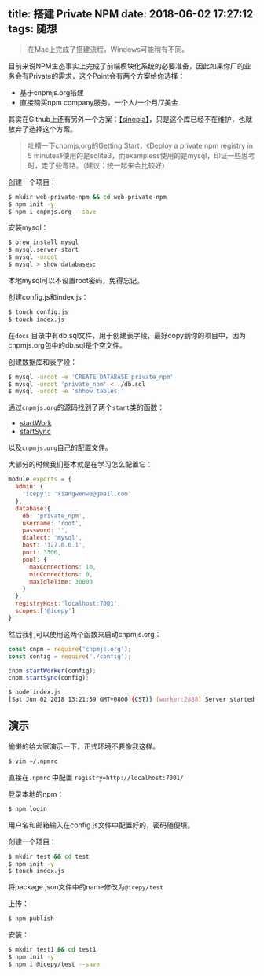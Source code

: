 title: 搭建 Private NPM
date: 2018-06-02 17:27:12
tags: 随想
---

> 在Mac上完成了搭建流程，Windows可能稍有不同。

目前来说NPM生态事实上完成了前端模块化系统的必要准备，因此如果你厂的业务会有Private的需求，这个Point会有两个方案给你选择：

- 基于cnpmjs.org搭建
- 直接购买npm company服务，一个人/一个月/7美金

其实在Github上还有另外一个方案：[【sinopia】](https://github.com/rlidwka/sinopia)，只是这个库已经不在维护，也就放弃了选择这个方案。

> 吐槽一下cnpmjs.org的Getting Start，《Deploy a private npm registry in 5 minutes》使用的是sqlite3，而exampless使用的是mysql，印证一些思考时，走了些弯路。（建议：统一起来会比较好）

创建一个项目：

```bash
$ mkdir web-private-npm && cd web-private-npm
$ npm init -y
$ npm i cnpmjs.org --save
```

安装mysql：

```bash
$ brew install mysql
$ mysql.server start
$ mysql -uroot
$ mysql > show databases;
```

本地mysql可以不设置root密码，免得忘记。

创建config.js和index.js：

```bash
$ touch config.js
$ touch index.js
```

在`docs` 目录中有db.sql文件，用于创建表字段，最好copy到你的项目中，因为cnpmjs.org包中的db.sql是个空文件。

创建数据库和表字段：

```bash
$ mysql -uroot -e 'CREATE DATABASE private_npm'
$ mysql -uroot 'private_npm' < ./db.sql
$ mysql -uroot -e 'shhow tables;'
```

通过`cnpmjs.org`的源码找到了两个`start`类的函数：

- [startWork](https://github.com/cnpm/cnpmjs.org/blob/master/index.js#L20)
- [startSync](https://github.com/cnpm/cnpmjs.org/blob/master/index.js#L25)

以及`cnpmjs.org`自己的配置文件。

大部分的时候我们基本就是在学习怎么配置它：

```javascript
module.exports = {
  admin: {
    'icepy': 'xiangwenwe@gmail.com'
  },
  database:{
    db: 'private_npm',
    username: 'root',
    password: '',
    dialect: 'mysql',
    host: '127.0.0.1',
    port: 3306,
    pool: {
      maxConnections: 10,
      minConnections: 0,
      maxIdleTime: 30000
    }
  },
  registryHost:'localhost:7001',
  scopes:['@icepy']
}

```

然后我们可以使用这两个函数来启动cnpmjs.org：

```javascript
const cnpm = require('cnpmjs.org');
const config = require('./config');

cnpm.startWorker(config);
cnpm.startSync(config);
```

```bash
$ node index.js
[Sat Jun 02 2018 13:21:59 GMT+0800 (CST)] [worker:2888] Server started, registry server listen at 127.0.0.1:7001, web listen at 127.0.0.1:7002, cluster: false
```

## 演示

偷懒的给大家演示一下，正式环境不要像我这样。

```bash
$ vim ~/.npmrc
```

直接在`.npmrc` 中配置 `registry=http://localhost:7001/`

登录本地的npm：

```bash
$ npm login
```

用户名和邮箱输入在config.js文件中配置好的，密码随便填。

创建一个项目：

```bash
$ mkdir test && cd test
$ npm init -y
$ touch index.js
```

将package.json文件中的name修改为`@icepy/test`

上传：

```bash
$ npm publish
```

安装：

```bash
$ mkdir test1 && cd test1
$ npm init -y
$ npm i @icepy/test --save
```


